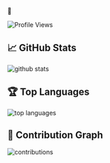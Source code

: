 🧊


![Profile Views](https://komarev.com/ghpvc/?username=enbaocao&color=blue)

## 📈 GitHub Stats
![github stats](https://github-readme-stats.vercel.app/api?username=enbaocao&show_icons=true&theme=radical)

## 🏆 Top Languages
![top languages](https://github-readme-stats.vercel.app/api/top-langs/?username=enbaocao&layout=compact&theme=radical)

## 🤝 Contribution Graph
![contributions](https://activity-graph.herokuapp.com/graph?username=enbaocao&theme=react-dark)

